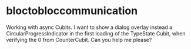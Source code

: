 # bloctobloccommunication

Working with async Cubits. 
I want to show a dialog overlay instead a CircularProgressIndicator in the first loading of the TypeState Cubit, when verifying the 0 from CounterCubit.
Can you help me please?
